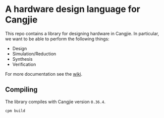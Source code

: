 # A hardware design language for Cangjie

This repo contains a library for designing hardware in Cangjie. In particular, we want to be able to perform the following things:

- Design
- Simulation/Reduction
- Synthesis
- Verification

For more documentation see the [wiki](https://gitee.com/HW-PLLab/circuit-cj/wikis).

## Compiling

The library compiles with Cangjie version `0.36.4`.

```
cpm build
```
